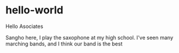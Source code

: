# hello-world

Hello Asociates

Sangho here, I play the saxophone at my high school.
I've seen many marching bands, and I think our band is the best
